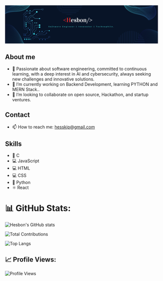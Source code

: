 ![Banner](https://github.com/Heshbon/Heshbon/blob/main/hes.png)

## About me
- 🌱 Passionate about software engineering, committed to continuous learning, with a deep interest in AI and cybersecurity, always seeking new challenges and innovative solutions.
- 🔭 I’m currently working on Backend Development, learning PYTHON and MERN Stack..
- 👯 I’m looking to collaborate on open source, Hackathon, and startup ventures.
  
## Contact
- 📫 How to reach me: hesskip@gmail.com
  
## Skills
- 🐪 C
- 💻 JavaScript
- 💻 HTML
- 💻 CSS
- 🐍 Python
- ⚛️ React

# 📊 GitHub Stats:
![Hesbon's GitHub stats](https://github-readme-stats.vercel.app/api?username=Heshbon&show_icons=true&theme=radical)

![Total Contributions](https://github-readme-streak-stats.herokuapp.com/?user=Heshbon&theme=radical)

![Top Langs](https://github-readme-stats.vercel.app/api/top-langs/?username=Heshbon&layout=compact&theme=radical)

## 📈 Profile Views:
![Profile Views](https://komarev.com/ghpvc/?username=Heshbon&color=blueviolet)

